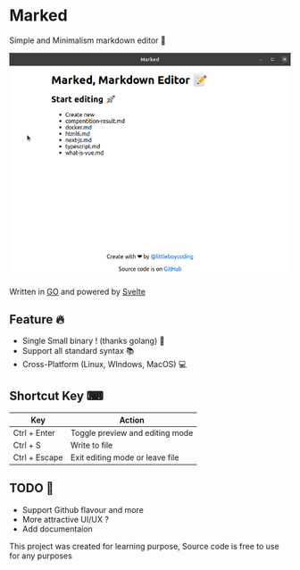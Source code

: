 # Marked
Simple and Minimalism markdown editor 🚀

![Marked in action](usage.gif)

Written in [GO](https://golang.org/) and powered by [Svelte](https://svelte.dev/)

## Feature 🔥
- Single Small binary ! (thanks golang) 🧰
- Support all standard syntax 📚
- Cross-Platform (Linux, WIndows, MacOS) 💻

## Shortcut Key ⌨
| Key | Action |
|---|---|
| Ctrl + Enter | Toggle preview and editing mode |
| Ctrl + S | Write to file |
| Ctrl + Escape | Exit editing mode or leave file |

## TODO 📝
- Support Github flavour and more
- More attractive UI/UX ?
- Add documentaion

This project was created for learning purpose, Source code is free to use for any purposes